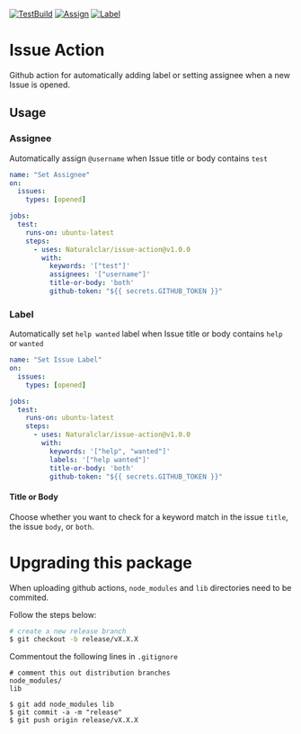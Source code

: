 [![TestBuild][generaltest]](https://github.com/Naturalclar/issue-action) [![Assign][assigntest]](https://github.com/Naturalclar/issue-action) [![Label][labeltest]](https://github.com/Naturalclar/issue-action)

# Issue Action

Github action for automatically adding label or setting assignee when a new Issue is opened.

## Usage

### Assignee

Automatically assign `@username` when Issue title or body contains `test`

```yaml
name: "Set Assignee"
on:
  issues:
    types: [opened]

jobs:
  test:
    runs-on: ubuntu-latest
    steps:
      - uses: Naturalclar/issue-action@v1.0.0
        with:
          keywords: '["test"]'
          assignees: '["username"]'
          title-or-body: 'both'
          github-token: "${{ secrets.GITHUB_TOKEN }}"
```

### Label

Automatically set `help wanted` label when Issue title or body contains `help` or `wanted`

```yaml
name: "Set Issue Label"
on:
  issues:
    types: [opened]

jobs:
  test:
    runs-on: ubuntu-latest
    steps:
      - uses: Naturalclar/issue-action@v1.0.0
        with:
          keywords: '["help", "wanted"]'
          labels: '["help wanted"]'
          title-or-body: 'both'
          github-token: "${{ secrets.GITHUB_TOKEN }}"
```

#### Title or Body

Choose whether you want to check for a keyword match in the issue `title`, the issue `body`, or `both`.

# Upgrading this package

When uploading github actions, `node_modules` and `lib` directories need to be commited.

Follow the steps below:

```sh
# create a new release branch
$ git checkout -b release/vX.X.X
```

Commentout the following lines in `.gitignore`

```
# comment this out distribution branches
node_modules/
lib
```

```
$ git add node_modules lib
$ git commit -a -m "release"
$ git push origin release/vX.X.X
```

[generaltest]: https://github.com/Naturalclar/issue-action/workflows/General%20Test/badge.svg
[assigntest]: https://github.com/Naturalclar/issue-action/workflows/Test%20Issue%20Assign/badge.svg
[labeltest]: https://github.com/Naturalclar/issue-action/workflows/Test%20Issue%20Label/badge.svg
